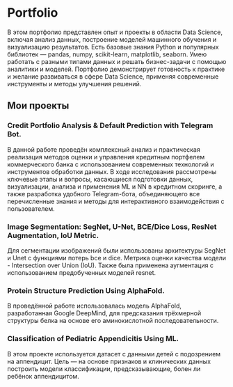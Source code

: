 # Portfolio
В этом портфолио представлен опыт и проекты в области Data Science, включая анализ данных, построение моделей машинного обучения и визуализацию результатов.
Есть базовые знания Python и популярных библиотек — pandas, numpy, scikit-learn, matplotlib, seaborn. Умею работать с разными типами данных и решать бизнес-задачи с помощью аналитики и моделей. Портфолио демонстрирует готовность к практике и желание развиваться в сфере Data Science, применяя современные инструменты и методы улучшения решений.

## Мои проекты

### Credit Portfolio Analysis & Default Prediction with Telegram Bot.
В данной работе проведён комплексный анализ и практическая реализация методов оценки и управления кредитным портфелем коммерческого банка с использованием современных технологий и инструментов обработки данных. В ходе исследования рассмотрены ключевые этапы и вопросы, касающиеся подготовки данных, визуализации, анализа и применения ML и NN в кредитном скоринге, а также разработка удобного Telegram-бота, объединяющего все перечисленные знания и методы для интерактивного взаимодействия с пользователем.

### Image Segmentation: SegNet, U-Net, BCE/Dice Loss, ResNet Augmentation, IoU Metric.
Для сегментации изображений были использованы архитектуры SegNet и Unet с функциями потерь bce и dice. Метрика оценки качества модели - Intersection over Union (IoU). Также была применена аугментация с использованием предобученных моделей resnet.

### Protein Structure Prediction Using AlphaFold.
В проведённой работе использовалась модель AlphaFold, разработанная Google DeepMind, для предсказания трёхмерной структуры белка на основе его аминокислотной последовательности. 

### Classification of Pediatric Appendicitis Using ML.
В этом проекте используется датасет с данными детей с подозрением на аппендицит. Цель — на основе признаков и клинических данных построить модели классификации, предсказывающие, болен ли ребёнок аппендицитом. 
